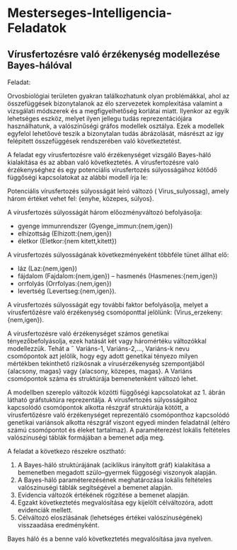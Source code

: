 # Mesterseges-Intelligencia-Feladatok
## Vírusfertozésre való érzékenység modellezése Bayes-hálóval


Feladat:

Orvosbiológiai területen gyakran találkozhatunk olyan problémákkal, ahol az összefüggések bizonytalanok
az élo szervezetek komplexitása valamint a vizsgálati módszerek és a megfigyelhetőség korlátai miatt. Ilyenkor az egyik lehetséges eszköz, melyet ilyen jellegu tudás reprezentációjára használhatunk, a valószínűségi gráfos modellek osztálya. Ezek a modellek egyfelol lehetőové teszik a bizonytalan tudás ábrázolását, másrészt az így felépített összefüggések rendszerében való következtetést.

A feladat egy vírusfertozésre való érzékenységet vizsgáló Bayes-háló kialakítása és az abban való következtetés. A vírusfertozésre való érzékenységhez és egy potenciális vírusfertozés súlyosságához kötődő függőségi kapcsolatokat az alábbi modell írja le: 

Potenciális vírusfertozés súlyosságát leíró változó ( Virus_sulyossag), amely három értéket vehet fel:
{enyhe, közepes, súlyos}.

A vírusfertozés súlyosságát három előozményváltozó befolyásolja: 
- gyenge immunrendszer (Gyenge_immun:{nem,igen})
- elhízottság (Elhizott:{nem,igen})
- életkor (Eletkor:{nem kitett,kitett})


A vírusfertozés súlyosságának következményeként többféle tünet állhat elő: 
- láz (Laz:{nem,igen})
- fájdalom (Fajdalom:{nem,igen})
– hasmenés (Hasmenes:{nem,igen})
- orrfolyás (Orrfolyas:{nem,igen})
- levertség (Levertseg:{nem,igen}).


A vírusfertozés súlyosságát egy további faktor befolyásolja, melyet a vírusfertőzésre való érzékenység csomóponttal jelölünk: (Virus_erzekeny:{nem,igen}).


A vírusfertozésre való érzékenységet számos genetikai tényezőbefolyásolja, ezek hatását két vagy háromértéku változókkal modellezzük. Tehát a ˝ Variáns-1, Variáns-2,..., Variáns-k nevu csomópontok azt jelölik, hogy egy adott genetikai tényezo milyen mértékben tekinthető rizikósnak a vírusérzékenység szempontjából {alacsony, magas} vagy {alacsony, közepes, magas}. A Variáns csomópontok száma és
struktúrája bemenetenként változó lehet.


A modellben szereplo változók közötti függőségi kapcsolatokat az 1. ábrán látható gráfstuktúra reprezentálja. A vírusfertozés súlyosságához kapcsolódó csomópontok alkotta részgráf struktúrája kötött, a vírusfertőzésre való érzékenységet reprezentáló csomóponthoz kapcsolódó genetikai variánsok alkotta részgráf viszont
egyedi minden feladatnál (eltéro számú csomópontot és éleket tartalmaz). A paraméterezést lokális feltételes valószínuségi táblák formájában a bemenet adja meg. 


A feladat a következo részekre osztható:
1. A Bayes-háló struktúrájának (aciklikus irányított gráf) kialakítása a bemenetben megadott szülo–gyermek függoségi viszonyok alapján. 
2. A Bayes-háló paraméterezésének meghatározása lokális feltételes valószínuségi táblák segítségével a bemenet alapján.
3. Evidencia változók értékének rögzítése a bemenet alapján.
4. Egzakt következtetés megvalósítása egy kijelölt célváltozóra, adott evidenciák mellett.
5. Célváltozó eloszlásának (lehetséges értékei valószínuségének) visszaadása eredményként. 


Bayes háló és a benne való következtetés megvalósítása java nyelven.
